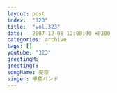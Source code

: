 ```yaml
---
layout: post
index:  "323"
title:  "vol.323"
date:   2007-12-08 12:00:00 +0300
categories: archive
tags: []
youtube: "323"
greetingM: 
greetingT: 
songName: 安奈
singer: 甲斐バンド
---
```

